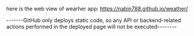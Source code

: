 here is the web view of wearher app: https://nabin788.github.io/weather/

-------GitHub only deploys static code, so any API or backend-related actions performed in the deployed page will not be executed--------
